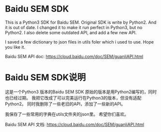 # Baidu SEM SDK
This is a Python3 SDK for Baidu SEM.
Original SDK is write by Python2. And it is out of date.
I changed it to make it run perfect in Python3, but no Python2.
I also delete some outdated API, and add a few new API.

I saved a few dictionary to json files in utils foler which i used to use.
Hope you like it.

Baidu SEM API doc: https://cloud.baidu.com/doc/SEM/guanliAPI.html

# Baidu SEM SDK说明
这是一个Python3 版本的Baidu SEM SDK
原始的版本是用Python2编写的，同时也已经过期。
我把它改成了可以完美运行在Python3的版本，但没有适配Python2。
同时我删除了一些老旧的API，添加了一些新的API。

我保存了一些常用的字典在utils文件夹的json里。
希望你们喜欢。

Baidu SEM API 文档: https://cloud.baidu.com/doc/SEM/guanliAPI.html
